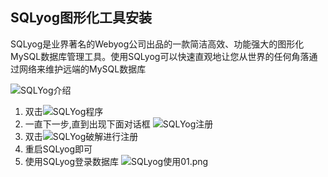 ## SQLyog图形化工具安装

​	SQLyog是业界著名的Webyog公司出品的一款简洁高效、功能强大的图形化MySQL数据库管理工具。使用SQLyog可以快速直观地让您从世界的任何角落通过网络来维护远端的MySQL数据库

![SQLYog介绍](image\SQLYog介绍.png)

1. 双击![SQLYog程序](image\SQLYog程序.png)
2. 一直下一步,直到出现下面对话框
   ![SQLYog注册](image\SQLYog注册.png)
3. 双击![SQLYog破解](image\SQLYog破解.png)进行注册
4. 重启SQLyog即可
5. 使用SQLyog登录数据库
   ![SQLyog使用01.png](image\SQLyog使用01.png)
